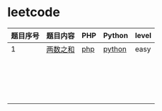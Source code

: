 # leetcode
| 题目序号 | 题目内容                                              | PHP                          | Python                         | level |
| -------- | ----------------------------------------------------- | ---------------------------- | ------------------------------ | ----- |
| 1        | [两数之和](https://leetcode-cn.com/problems/two-sum/) | [php](./code/1/solution.php) | [python](./code/1/solution.py) | easy  |
|          |                                                       |                              |                                |       |
|          |                                                       |                              |                                |       |
|          |                                                       |                              |                                |       |
|          |                                                       |                              |                                |       |
|          |                                                       |                              |                                |       |
|          |                                                       |                              |                                |       |
|          |                                                       |                              |                                |       |
|          |                                                       |                              |                                |       |
|          |                                                       |                              |                                |       |
|          |                                                       |                              |                                |       |
|          |                                                       |                              |                                |       |
|          |                                                       |                              |                                |       |
|          |                                                       |                              |                                |       |
|          |                                                       |                              |                                |       |
|          |                                                       |                              |                                |       |
|          |                                                       |                              |                                |       |
|          |                                                       |                              |                                |       |
|          |                                                       |                              |                                |       |


